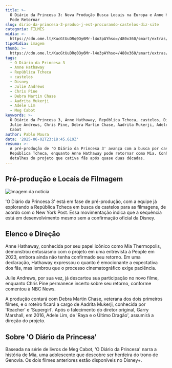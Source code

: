 ```yaml
---
title: >-
  O Diário da Princesa 3: Nova Produção Busca Locais na Europa e Anne Hathaway
  Pode Retornar
slug: dirio-da-princesa-3-produo-j-est-procurando-castelos-diz-site
categoria: FILMES
midia: >-
  https://cdn.ome.lt/KucGtUuDRq0Oy6Mr-l4o3pAYhso=/480x360/smart/extras/conteudos/o-diario-da-princesa.webp
tipoMidia: imagem
thumb: >-
  https://cdn.ome.lt/KucGtUuDRq0Oy6Mr-l4o3pAYhso=/480x360/smart/extras/conteudos/o-diario-da-princesa.webp
tags:
  - O Diário da Princesa 3
  - Anne Hathaway
  - República Tcheca
  - castelos
  - Disney
  - Julie Andrews
  - Chris Pine
  - Debra Martin Chase
  - Aadrita Mukerji
  - Adele Lim
  - Meg Cabot
keywords: >-
  O Diário da Princesa 3, Anne Hathaway, República Tcheca, castelos, Disney,
  Julie Andrews, Chris Pine, Debra Martin Chase, Aadrita Mukerji, Adele Lim, Meg
  Cabot
author: Pablo Moura
data: '2025-06-02T23:18:45.619Z'
resumo: >-
  A pré-produção de 'O Diário da Princesa 3' avança com a busca por castelos na
  República Tcheca, enquanto Anne Hathaway pode retornar como Mia. Conheça os
  detalhes do projeto que cativa fãs após quase duas décadas.
---
```


## Pré-produção e Locais de Filmagem

![Imagem da notícia](https://cdn.ome.lt/xKZHiqY7syghKWhjxJpb6EPp0-Q=/fit-in/837x500/smart/uploads/conteudo/fotos/Untitled_design_95.png)

'O Diário da Princesa 3' está em fase de pré-produção, com a equipe já explorando a República Tcheca em busca de castelos para as filmagens, de acordo com o New York Post. Essa movimentação indica que a sequência está em desenvolvimento mesmo sem a confirmação oficial da Disney.

## Elenco e Direção

Anne Hathaway, conhecida por seu papel icônico como Mia Thermopolis, demonstrou entusiasmo com o projeto em uma entrevista à People em 2023, embora ainda não tenha confirmado seu retorno. Em uma declaração, Hathaway expressou o quanto é emocionante a expectativa dos fãs, mas lembrou que o processo cinematográfico exige paciência.

Julie Andrews, por sua vez, já descartou sua participação no novo filme, enquanto Chris Pine permanece incerto sobre seu retorno, conforme comentou à NBC News.

A produção contará com Debra Martin Chase, veterana dos dois primeiros filmes, e o roteiro ficará a cargo de Aadrita Mukerji, conhecida por 'Reacher' e 'Supergirl'. Após o falecimento do diretor original, Garry Marshall, em 2016, Adele Lim, de 'Raya e o Último Dragão', assumirá a direção do projeto.

## Sobre 'O Diário da Princesa'

Baseada na série de livros de Meg Cabot, 'O Diário da Princesa' narra a história de Mia, uma adolescente que descobre ser herdeira do trono de Genovia. Os dois filmes anteriores estão disponíveis no Disney+.

